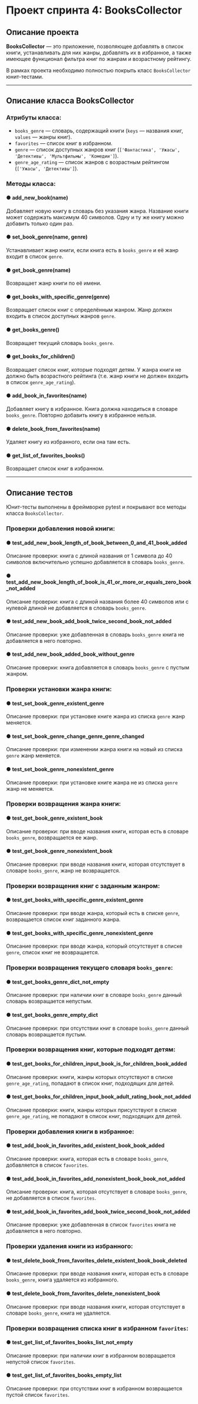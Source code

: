 # Проект спринта 4: BooksCollector

## Описание проекта

**BooksCollector** — это приложение, позволяющее добавлять в список книги, устанавливать для них жанры, добавлять их в избранное, а также имеющее функционал фильтра книг по жанрам и возрастному рейтингу. 

В рамках проекта необходимо полностью покрыть класс `BooksCollector` юнит-тестами.

---

## Описание класса BooksCollector

### Атрибуты класса:
- `books_genre` — словарь, содержащий книги (`keys` — названия книг, `values` — жанры книг).
- `favorites` — список книг в избранном.
- `genre` — список доступных жанров книг (`['Фантастика', 'Ужасы', 'Детективы', 'Мультфильмы', 'Комедии']`).
- `genre_age_rating` — список жанров с возрастным рейтингом (`['Ужасы', 'Детективы']`).


### Методы класса:

#### ● **add_new_book(name)**
Добавляет новую книгу в словарь без указания жанра.
Название книги может содержать максимум 40 символов.
Одну и ту же книгу можно добавить только один раз.

#### ● **set_book_genre(name, genre)**
Устанавливает жанр книги, если книга есть в `books_genre` и её жанр входит в список `genre`.

#### ● **get_book_genre(name)**
Возвращает жанр книги по её имени.

#### ● **get_books_with_specific_genre(genre)**
Возвращает список книг с определённым жанром.
Жанр должен входить в список доступных жанров `genre`.

#### ● **get_books_genre()**
Возвращает текущий словарь `books_genre`.

#### ● **get_books_for_children()**
Возвращает список книг, которые подходят детям.
У жанра книги не должно быть возрастного рейтинга (т.е. жанр книги не должен входить в список `genre_age_rating`).

#### ● **add_book_in_favorites(name)**
Добавляет книгу в избранное.
Книга должна находиться в словаре `books_genre`.
Повторно добавить книгу в избранное нельзя.

#### ● **delete_book_from_favorites(name)**
Удаляет книгу из избранного, если она там есть.

#### ● **get_list_of_favorites_books()**
Возвращает список книг в избранном.

---

## Описание тестов

Юнит-тесты выполнены в фреймворке pytest и покрывают все методы класса `BooksCollector`.  

### Проверки добавления новой книги:

#### ● **test_add_new_book_length_of_book_between_0_and_41_book_added**
Описание проверки: книга с длиной названия от 1 символа до 40 символов включительно успешно добавляется в словарь `books_genre`.

#### ● **test_add_new_book_length_of_book_is_41_or_more_or_equals_zero_book_not_added**
Описание проверки: книга с длиной названия более 40 символов или с нулевой длиной не добавляется в словарь `books_genre`.

#### ● **test_add_new_book_add_book_twice_second_book_not_added**
Описание проверки: уже добавленная в словарь `books_genre` книга не добавляется в него повторно.

#### ● **test_add_new_book_added_book_without_genre**
Описание проверки: книга добавляется в словарь `books_genre` с пустым жанром.

### Проверки установки жанра книги:

#### ● **test_set_book_genre_existent_genre**
Описание проверки: при установке книге жанра из списка `genre` жанр меняется.

#### ● **test_set_book_genre_change_genre_genre_changed**
Описание проверки: при изменении жанра книги на новый из списка `genre` жанр меняется.

#### ● **test_set_book_genre_nonexistent_genre**
Описание проверки: при установке книге жанра не из списка `genre` жанр не меняется.

### Проверки возвращения жанра книги:

#### ● **test_get_book_genre_existent_book**
Описание проверки: при вводе названия книги, которая есть в словаре `books_genre`, возвращается ее жанр.

#### ● **test_get_book_genre_nonexistent_book**
Описание проверки: при вводе названия книги, которая отсутствует в словаре `books_genre`, жанр не возвращается.

### Проверки возвращения книг с заданным жанром:

#### ● **test_get_books_with_specific_genre_existent_genre**
Описание проверки: при вводе жанра, который есть в списке `genre`, возвращается список книг заданного жанра.

#### ● **test_get_books_with_specific_genre_nonexistent_genre**
Описание проверки: при вводе жанра, который отсутствует в списке `genre`, список книг не возвращается.

### Проверки возвращения текущего словаря `books_genre`:

#### ● **test_get_books_genre_dict_not_empty**
Описание проверки: при наличии книг в словаре `books_genre` данный словарь возвращается непустым.

#### ● **test_get_books_genre_empty_dict**
Описание проверки: при отсутствии книг в словаре `books_genre` данный словарь возвращается пустым.

### Проверки возвращения книг, которые подходят детям:

#### ● **test_get_books_for_children_input_book_is_for_children_book_added**
Описание проверки: книги, жанры которых отсутствуют в списке `genre_age_rating`, попадают в список книг, подходящих для детей.

#### ● **test_get_books_for_children_input_book_adult_rating_book_not_added**
Описание проверки: книги, жанры которых присутствуют в списке `genre_age_rating`, не попадают в список книг, подходящих для детей.

### Проверки добавления книги в избранное:

#### ● **test_add_book_in_favorites_add_existent_book_book_added**
Описание проверки: книга, которая есть в словаре `books_genre`, добавляется в список `favorites`.

#### ● **test_add_book_in_favorites_add_nonexistent_book_book_not_added**
Описание проверки: книга, которая отсутствует в словаре `books_genre`, не добавляется в список `favorites`.

#### ● **test_add_book_in_favorites_add_book_twice_second_book_not_added**
Описание проверки: уже добавленная в список `favorites` книга не добавляется в него повторно.

### Проверки удаления книги из избранного:

#### ● **test_delete_book_from_favorites_delete_existent_book_book_deleted**
Описание проверки: при вводе названия книги, которая есть в словаре `books_genre`, книга удаляется из избранного.

#### ● **test_delete_book_from_favorites_delete_nonexistent_book**
Описание проверки: при вводе названия книги, которая отсутствует в словаре `books_genre`, книга не удаляется.

### Проверки возвращения списка книг в избранном `favorites`:

#### ● **test_get_list_of_favorites_books_list_not_empty**
Описание проверки: при наличии книг в избранном возвращается непустой список `favorites`.

#### ● **test_get_list_of_favorites_books_empty_list**
Описание проверки: при отсутствии книг в избранном возвращается пустой список `favorites`.
